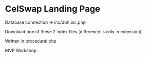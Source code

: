 # CelSwap Landing Page

Database connection -> inc/dbh.inc.php

Download one of these 2 index files (difference is only in extension)

Written in procedural php

MVP Workshop
